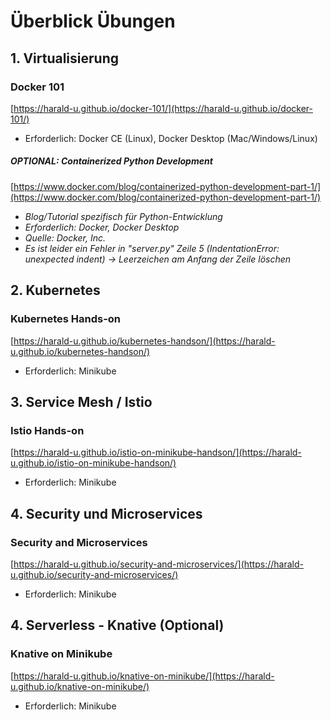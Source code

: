 # Überblick Übungen

## 1. Virtualisierung

### Docker 101

[https://harald-u.github.io/docker-101/](https://harald-u.github.io/docker-101/)

* Erforderlich: Docker CE (Linux), Docker Desktop (Mac/Windows/Linux)

##### *OPTIONAL: Containerized Python Development*

[https://www.docker.com/blog/containerized-python-development-part-1/](https://www.docker.com/blog/containerized-python-development-part-1/)

*    *Blog/Tutorial spezifisch für Python-Entwicklung*
*    *Erforderlich: Docker, Docker Desktop*
*    *Quelle: Docker, Inc.*
*    *Es ist leider ein Fehler in "server.py" Zeile 5 (IndentationError: unexpected indent) -> Leerzeichen am Anfang der Zeile löschen*

## 2. Kubernetes

### Kubernetes Hands-on

[https://harald-u.github.io/kubernetes-handson/](https://harald-u.github.io/kubernetes-handson/)

*    Erforderlich: Minikube

## 3. Service Mesh / Istio

### Istio Hands-on

[https://harald-u.github.io/istio-on-minikube-handson/](https://harald-u.github.io/istio-on-minikube-handson/)

*    Erforderlich: Minikube

## 4. Security und Microservices

### Security and Microservices

[https://harald-u.github.io/security-and-microservices/](https://harald-u.github.io/security-and-microservices/)

*    Erforderlich: Minikube

## 4. Serverless - Knative (Optional)

### Knative on Minikube

[https://harald-u.github.io/knative-on-minikube/](https://harald-u.github.io/knative-on-minikube/)

*    Erforderlich: Minikube

